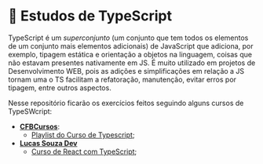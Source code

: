 # 🔵 Estudos de TypeScript

TypeScript é um *superconjunto* (um conjunto que tem todos os elementos de um conjunto mais elementos adicionais) de JavaScript que adiciona, por exemplo, tipagem estática e orientação a objetos na linguagem, coisas que não estavam presentes nativamente em JS. É muito utilizado em projetos de Desenvolvimento WEB, pois as adições e simplificações em relação a JS tornam uma o TS facilitam a refatoração, manutenção, evitar erros por tipagem, entre outros aspectos. 

Nesse repositório ficarão os exercícios feitos seguindo alguns cursos de TypeSWcript:
- [**CFBCursos**](https://www.youtube.com/@cfbcursos):
    - [Playlist do Curso de Typescript](https://www.youtube.com/playlist?list=PLx4x_zx8csUhtPMrkiGvFJVE5LX8Qat5s);
- [**Lucas Souza Dev**](https://www.youtube.com/@LucasSouzaDev)
    - [Curso de React com TypeScript](https://youtube.com/playlist?list=PL29TaWXah3iZktD5o1IHbc7JDqG_80iOm&si=XHKcbzVulL97qf7B);



